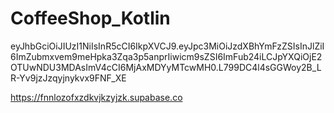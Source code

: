 # CoffeeShop_Kotlin

eyJhbGciOiJIUzI1NiIsInR5cCI6IkpXVCJ9.eyJpc3MiOiJzdXBhYmFzZSIsInJlZiI6ImZubmxvem9meHpka3Zqa3p5anprIiwicm9sZSI6ImFub24iLCJpYXQiOjE2OTUwNDU3MDAsImV4cCI6MjAxMDYyMTcwMH0.L799DC4l4sGGWoy2B_LR-Yv9jzJzqyjnykvx9FNF_XE

https://fnnlozofxzdkvjkzyjzk.supabase.co